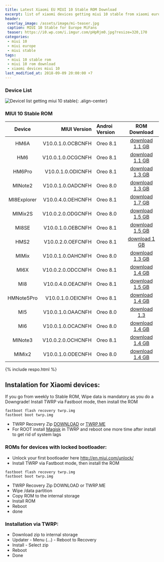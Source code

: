 ```yaml
---
title: Latest Xiaomi EU MIUI 10 Stable ROM Download
excerpt: list of xiaomi devices getting miui 10 stable from xiaomi europe
header:
 overlay_image: /assets/image/mi-teaser.jpg
 caption: MIUI 10 Stable for Europe MiFans
 teaser: https://i0.wp.com/i.imgur.com/pHpRjm0.jpg?resize=320,170
categories:
 - miui 10
 - miui europe
 - miui stable
tags:
 - miui 10 stable rom
 - miui 10 rom download
 - xiaomi devices miui 10
last_modified_at: 2018-09-09 20:00:00 +7
---
```

### Device List

![Devicel list getting miui 10 stable](https://i.imgur.com/HOzn07E.png){: .align-center}

### MIUI 10 Stable ROM

| Device | MIUI Version | Androi Version | ROM Download |
|:---:|---:|:---|:---:|
| HM6A | V10.0.1.0.OCBCNFH | Oreo 8.1 | [download 1.1 GB](/dl/afh?size=1.1GB&name=HM6A&fid=1322778262903999749) |
| HM6 | V10.0.1.0.OCGCNFH | Oreo 8.1 | [download 1.1 GB](/dl/afh?size=1.1GB&name=HM6&fid=1322778262903999750) |
| HM6Pro | V10.0.1.0.ODICNFH | Oreo 8.1 | [download 1.3 GB](/dl/afh?size=1.3GB&name=HM6Pro&fid=1322778262903999699) |
| MINote2 | V10.0.1.0.OADCNFH | Oreo 8.0 | [download 1.3 GB](/dl/afh?size=1.3GB&name=MINote2&fid=1322778262903999700) |
| MI8Explorer | V10.0.4.0.OEHCNFH | Oreo 8.1 | [download 1.7 GB](/dl/afh?size=1.7GB&name=MI8Explorer&fid=1322778262903998085) |
| MIMix2S | V10.0.2.0.ODGCNFH | Oreo 8.0 | [download 1.5 GB](/dl/afh?size=1.5GB&name=MIMix2S&fid=1322778262903997685) |
| MI8SE | V10.0.1.0.OEBCNFH | Oreo 8.1 | [download 1.5 GB](/dl/afh?size=1.5GB&name=MI8SE&fid=1322778262903997460) |
| HMS2 | V10.0.2.0.OEFCNFH | Oreo 8.1 | [download 1 GB](/dl/afh?size=1GB&name=HMS2&fid=1322778262903997458) |
| MIMix | V10.0.1.0.OAHCNFH | Oreo 8.0 | [download 1.3 GB](/dl/afh?size=1.3GB&name=MIMix&fid=1322778262903997459) |
| MI6X | V10.0.2.0.ODCCNFH | Oreo 8.1 | [download 1.4 GB](/dl/afh?size=1.4GB&name=MI6X&fid=1322778262903997427) |
| MI8 | V10.0.4.0.OEACNFH | Oreo 8.1 | [download 1.5 GB](/dl/afh?size=1.5GB&name=MI8&fid=1322778262903997299) |
| HMNote5Pro | V10.0.1.0.OEICNFH | Oreo 8.1 | [download 1.4 GB](/dl/afh?size=1.4GB&name=Note5Pro&fid=1322778262903996300) |
| MI5 | V10.0.1.0.OAACNFH | Oreo 8.0 | [download 1.3](/dl/afh?size=1.3GB&name=MI5&fid=1322778262903996301) |
| MI6 | V10.0.1.0.OCACNFH | Oreo 8.0 | [download 1.4 GB](/dl/afh?size=1.4GB&name=MI6&fid=1322778262903996298) |
| MINote3 | V10.0.2.0.OCHCNFH | Oreo 8.1 | [download 1.4 GB](/dl/afh?size=1.4GB&name=MINote3&fid=1322778262903996299) |
| MIMix2 | V10.0.1.0.ODECNFH | Oreo 8.0 | [download 1.4 GB](/dl/afh?size=1.4GB&name=MIMix2&fid=1322778262903996302) 

{% include respo.html %}

## Instalation for Xiaomi devices:

If you go from weekly to Stable ROM, Wipe data is mandatory as you do a Downgrade!
Install TWRP via Fastboot mode, then install the ROM
```
fastboot flash recovery twrp.img
fastboot boot twrp.img
```
- TWRP Recovery Zip [DOWNLOAD](https://androidfilehost.com/?w=files&flid=50678) or [TWRP.ME](//twrp.me/devices)
- For ROOT install [Magisk](https://github.com/topjohnwu/Magisk/releases/download/v17.1/Magisk-v17.1.zip) in TWRP and reboot one more time after install to get rid of system lags

### ROMs for devices with locked bootloader:

- Unlock your first bootloader here http://en.miui.com/unlock/
- Install TWRP via Fastboot mode, then install the ROM
```
fastboot flash recovery twrp.img
fastboot boot twrp.img
```
- TWRP Recovery Zip DOWNLOAD or TWRP.ME
- Wipe /data partition
- Copy ROM to the internal storage
- Install ROM
- Reboot
- done

### Installation via TWRP:

- Download zip to internal storage
- Updater - Menu (...) - Reboot to Recovery
- Install - Select zip
- Reboot
- Done
